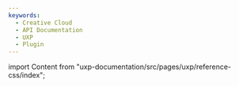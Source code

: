 ```yaml
---
keywords:
  - Creative Cloud
  - API Documentation
  - UXP
  - Plugin
---
```



import Content from "uxp-documentation/src/pages/uxp/reference-css/index";

<Content query="product=xd"/>
